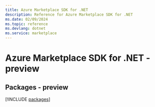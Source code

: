 ```yaml
---
title: Azure Marketplace SDK for .NET
description: Reference for Azure Marketplace SDK for .NET
ms.date: 02/09/2024
ms.topic: reference
ms.devlang: dotnet
ms.service: marketplace
---
```

# Azure Marketplace SDK for .NET - preview
## Packages - preview
[!INCLUDE [packages](marketplace-index.md)]